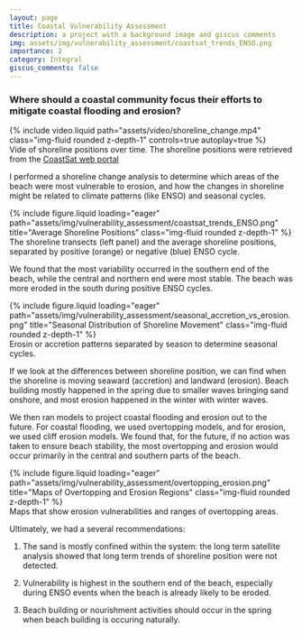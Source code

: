 ```yaml
---
layout: page
title: Coastal Vulnerability Assessment
description: a project with a background image and giscus comments
img: assets/img/vulnerability_assessment/coastsat_trends_ENSO.png
importance: 2
category: Integral
giscus_comments: false
---
```


<h3> Where should a coastal community focus their efforts to mitigate coastal flooding and erosion?</h3>

<div class="row mt-3">
    <div class="col-sm mt-3 mt-md-0">
        {% include video.liquid path="assets/video/shoreline_change.mp4" class="img-fluid rounded z-depth-1" controls=true autoplay=true %}
    </div>
</div>
<div class="caption">
    Vide of shoreline positions over time. The shoreline positions were retrieved from the <a href="http://coastsat.wrl.unsw.edu.au/"> CoastSat web portal </a>
</div>


I performed a shoreline change analysis to determine which areas of the beach were most vulnerable to erosion, and how the changes in shoreline might be related to climate patterns (like ENSO) and seasonal cycles.

<div class="row">
    <div class="col-sm mt-3 mt-md-0">
        {% include figure.liquid loading="eager" path="assets/img/vulnerability_assessment/coastsat_trends_ENSO.png" title="Average Shoreline Positions" class="img-fluid rounded z-depth-1" %}
    </div>
</div>
<div class="caption">
    The shoreline transects (left panel) and the average shoreline positions, separated by positive (orange) or negative (blue) ENSO cycle.
</div>

We found that the most variability occurred in the southern end of the beach, while the central and northern end were most stable. The beach was more eroded in the south during positive ENSO cycles. 

<div class="row">
    <div class="col-sm mt-3 mt-md-0">
        {% include figure.liquid loading="eager" path="assets/img/vulnerability_assessment/seasonal_accretion_vs_erosion.png" title="Seasonal Distribution of Shoreline Movement" class="img-fluid rounded z-depth-1" %}
    </div>
</div>
<div class="caption">
    Erosin or accretion patterns separated by season to determine seasonal cycles.
</div>

If we look at the differences between shoreline position, we can find when the shoreline is moving seaward (accretion) and landward (erosion). Beach building mostly happened in the spring due to smaller waves bringing sand onshore, and most erosion happened in the winter with winter waves. 

We then ran models to project coastal flooding and erosion out to the future. For coastal flooding, we used overtopping models, and for erosion, we used cliff erosion models. We found that, for the future, if no action was taken to ensure beach stability, the most overtopping and erosion would occur primarily in the central and southern parts of the beach. 

<div class="row">
    <div class="col-sm mt-3 mt-md-0">
        {% include figure.liquid loading="eager" path="assets/img/vulnerability_assessment/overtopping_erosion.png" title="Maps of Overtopping and Erosion Regions" class="img-fluid rounded z-depth-1" %}
    </div>
</div>
<div class="caption">
    Maps that show erosion vulnerabilities and ranges of overtopping areas.
</div>

Ultimately, we had a several recommendations:


1) The sand is mostly confined within the system: the long term satellite analysis showed that long term trends of shoreline position were not detected.
   
2) Vulnerability is highest in the southern end of the beach, especially during ENSO events when the beach is already likely to be eroded.
   
3) Beach building or nourishment activities should occur in the spring when beach building is occuring naturally.